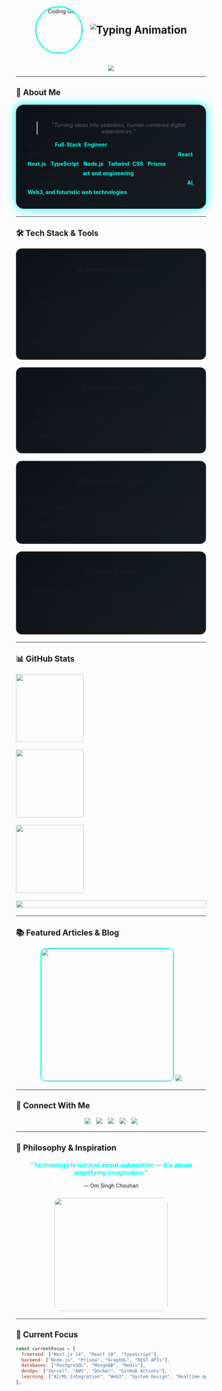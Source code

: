 <!-- 🌐 OM SINGH CHOUHAN — ADVANCED GITHUB PROFILE README -->

<div align="center">

<!-- Animated Header with GIF & Typing Animation -->
<div align="center" style="display: flex; align-items: center; justify-content: center; gap: 20px; margin-bottom: 30px;">
  <img src="https://i.gifer.com/7efs.gif" alt="Coding GIF" width="120" height="120" style="border-radius: 50%; border: 3px solid #00fff0;" />
  <div>
    <h1 align="center" style="margin: 0;">
      <img src="https://readme-typing-svg.herokuapp.com?font=Fira+Code&size=32&pause=1000&color=00FFF0&center=true&vCenter=true&width=600&lines=Hey+👋+I'm+Om+Singh+Chouhan;Full-Stack+Engineer+|+Next.js+%7C+React+%7C+Node.js;Building+SaaS+%26+Realtime+Apps;Crafting+Clean+%26+Scalable+Web+Ecosystems" alt="Typing Animation" />
    </h1>
  </div>
</div>

<!-- Profile Banner -->
<img src="https://capsule-render.vercel.app/api?type=waving&color=00fff0&height=140&section=header&animation=fadeIn&reversal=true" />

</div>

---

## 🚀 About Me

<div align="center" style="background: linear-gradient(135deg, #0d1117 0%, #161b22 100%); padding: 30px; border-radius: 20px; border: 1px solid #30363d; margin: 20px 0; box-shadow: 0 0 25px #00fff0;">
  
> *"Turning ideas into seamless, human-centered digital experiences."*

<p align="justify" style="margin: 0; line-height: 1.8;">
💻 I'm a <strong style="color: #00fff0;">Full-Stack Engineer</strong> passionate about building high-performance SaaS & real-time applications.  
🚀 My stack: <strong style="color: #00fff0;">React</strong>, <strong style="color: #00fff0;">Next.js</strong>, <strong style="color: #00fff0;">TypeScript</strong>, <strong style="color: #00fff0;">Node.js</strong>, <strong style="color: #00fff0;">Tailwind CSS</strong>, <strong style="color: #00fff0;">Prisma</strong>.  
🧠 I treat development as both <strong style="color: #00fff0;">art and engineering</strong>, ensuring every feature is purposeful, scalable, and beautiful.  
🌐 Passionate about <strong style="color: #00fff0;">AI, Web3, and futuristic web technologies</strong>.
</p>
</div>

---

## 🛠️ Tech Stack & Tools

<div style="display: flex; flex-wrap: wrap; justify-content: center; gap: 20px; margin: 20px 0;">

<!-- Frontend -->
<div style="background: linear-gradient(135deg, #0d1117 0%, #161b22 100%); padding: 20px; border-radius: 15px; border: 1px solid #30363d; min-width: 250px; text-align: center;">
<h3>💻 Frontend & Backend</h3>
<br/>
![React](https://img.shields.io/badge/React-20232A?style=for-the-badge&logo=react&logoColor=61DAFB)
![Next.js](https://img.shields.io/badge/Next.js-000000?style=for-the-badge&logo=next.js&logoColor=white)
![TypeScript](https://img.shields.io/badge/TypeScript-007ACC?style=for-the-badge&logo=typescript&logoColor=white)
![Node.js](https://img.shields.io/badge/Node.js-339933?style=for-the-badge&logo=nodedotjs&logoColor=white)
![Tailwind CSS](https://img.shields.io/badge/Tailwind_CSS-38B2AC?style=for-the-badge&logo=tailwind-css&logoColor=white)
</div>

<!-- Databases -->
<div style="background: linear-gradient(135deg, #0d1117 0%, #161b22 100%); padding: 20px; border-radius: 15px; border: 1px solid #30363d; min-width: 250px; text-align: center;">
<h3>🗄️ Databases & ORM</h3>
<br/>
![MongoDB](https://img.shields.io/badge/MongoDB-47A248?style=for-the-badge&logo=mongodb&logoColor=white)
![PostgreSQL](https://img.shields.io/badge/PostgreSQL-316192?style=for-the-badge&logo=postgresql&logoColor=white)
![Prisma](https://img.shields.io/badge/Prisma-2D3748?style=for-the-badge&logo=prisma&logoColor=white)
</div>

<!-- Deployment -->
<div style="background: linear-gradient(135deg, #0d1117 0%, #161b22 100%); padding: 20px; border-radius: 15px; border: 1px solid #30363d; min-width: 250px; text-align: center;">
<h3>🚀 Deployment & Cloud</h3>
<br/>
![Vercel](https://img.shields.io/badge/Vercel-000000?style=for-the-badge&logo=vercel&logoColor=white)
![Netlify](https://img.shields.io/badge/Netlify-00C7B7?style=for-the-badge&logo=netlify&logoColor=white)
![AWS](https://img.shields.io/badge/AWS-232F3E?style=for-the-badge&logo=amazon-aws&logoColor=white)
</div>

<!-- Design & Tools -->
<div style="background: linear-gradient(135deg, #0d1117 0%, #161b22 100%); padding: 20px; border-radius: 15px; border: 1px solid #30363d; min-width: 250px; text-align: center;">
<h3>🎨 Design & Tools</h3>
<br/>
![Figma](https://img.shields.io/badge/Figma-F24E1E?style=for-the-badge&logo=figma&logoColor=white)
![VS Code](https://img.shields.io/badge/VS_Code-007ACC?style=for-the-badge&logo=visual-studio-code&logoColor=white)
![Git](https://img.shields.io/badge/Git-F05032?style=for-the-badge&logo=git&logoColor=white)
</div>

</div>

---

## 📊 GitHub Stats

<div align="center" style="margin: 20px 0; display: flex; flex-direction: column; gap: 20px;">

<!-- GitHub Stats Cards -->
<img height="180em" src="https://github-readme-stats.vercel.app/api?username=om-singh-ui&show_icons=true&theme=radical&hide_border=true&include_all_commits=true&count_private=true&bg_color=0d1117&title_color=00fff0&icon_color=ff007f&text_color=ffffff" />
<img height="180em" src="https://github-readme-streak-stats.herokuapp.com?user=om-singh-ui&theme=radical&hide_border=true&background=0d1117&ring=00fff0&fire=ff007f&currStreakLabel=00fff0&dates=ffffff" />
<img height="180em" src="https://github-readme-stats.vercel.app/api/top-langs/?username=om-singh-ui&layout=compact&theme=radical&hide_border=true&bg_color=0d1117&title_color=00fff0&text_color=ffffff&langs_count=8" />
<img src="https://github-readme-activity-graph.vercel.app/graph?username=om-singh-ui&theme=react-dark&bg_color=0d1117&hide_border=true&color=00fff0&line=ff007f&point=00fff0&area=true&area_color=00fff0" width="100%" />

</div>

---

## 📚 Featured Articles & Blog

<div align="center" style="margin: 20px 0;">

<a href="https://medium.com/@omchouhan227/chatgpt-in-2025-the-evolution-of-intelligence-from-autonomous-agents-to-sora-2-3b70549f3a6b" style="text-decoration:none;">
  <img src="https://miro.medium.com/max/720/1*1J32KPvUq-BV0OB3qQmDjw.png" width="350px" style="border-radius:15px; border: 2px solid #00fff0;" />
</a>

<a href="https://medium.com/@omchouhan227" target="_blank">
  <img src="https://img.shields.io/badge/Read_More_on_Medium-12100E?style=for-the-badge&logo=medium&logoColor=white&labelColor=000000&border=1px%20solid%2030363d" />
</a>

</div>

---

## 🌟 Connect With Me

<div align="center" style="margin: 20px 0; display: flex; justify-content: center; gap: 15px; flex-wrap: wrap;">
  <a href="https://www.linkedin.com/in/om-singh-chouhan-1a761a323/"><img src="https://img.shields.io/badge/LinkedIn-%230A66C2?style=for-the-badge&logo=linkedin&logoColor=white" /></a>
  <a href="https://www.instagram.com/om_singh_chouhan_/"><img src="https://img.shields.io/badge/Instagram-%23E4405F?style=for-the-badge&logo=instagram&logoColor=white" /></a>
  <a href="https://medium.com/@omchouhan227"><img src="https://img.shields.io/badge/Medium-%2312100E?style=for-the-badge&logo=medium&logoColor=white" /></a>
  <a href="mailto:omchouhan227@gmail.com"><img src="https://img.shields.io/badge/Email-D14836?style=for-the-badge&logo=gmail&logoColor=white" /></a>
  <a href="https://github.com/om-singh-ui"><img src="https://img.shields.io/badge/GitHub-181717?style=for-the-badge&logo=github&logoColor=white" /></a>
</div>

---

## 💫 Philosophy & Inspiration

<div align="center" style="margin: 20px 0;">
  <h3 style="color:#00fff0;">"Technology is not just about automation — it's about amplifying imagination."</h3>
  <p>— Om Singh Chouhan</p>
  <img src="https://media.giphy.com/media/3o7TKtnuHOHHUjR38Y/giphy.gif" width="300px" style="border-radius: 15px; margin-top: 10px;" />
</div>

---

## 🎯 Current Focus

```javascript
const currentFocus = {
  frontend: ["Next.js 14", "React 18", "TypeScript"],
  backend: ["Node.js", "Prisma", "GraphQL", "REST APIs"],
  databases: ["PostgreSQL", "MongoDB", "Redis"],
  devOps: ["Vercel", "AWS", "Docker", "GitHub Actions"],
  learning: ["AI/ML Integration", "Web3", "System Design", "Realtime Apps"]
};
